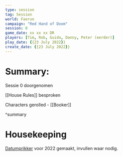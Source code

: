 ```yaml
---
type: session
tag: Session
world: Faerun
campaign: "Red Hand of Doom"
session: 0
game_date: xx xx xx DR
players: [Tim, Rob, Guido, Danny, Peter (eerder)]
play_date: {{23 July 2022}}
create_date: {{23 July 2022}}
---
```


# Summary:

Sessie 0 doorgenomen

[[House Rules]] besproken

Characters gerolled - [[Booker]]

^summary

# Housekeeping

[Datumprikker](https://docs.google.com/spreadsheets/d/1iari1QhSHvxwAC0S_Iwmu689zn3FXjc7VoLOTSN8g_8/edit?usp=sharing) voor 2022 gemaakt, invullen waar nodig.
